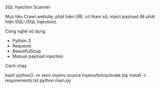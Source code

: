 SQL Injection Scanner

Mục tiêu
Crawl website, phát hiện URL có tham số, inject payload để phát hiện SQLi (SQL Injection).

Công nghệ sử dụng
- Python 3
- Requests
- BeautifulSoup
- Manual payload injection

Cách chạy

bash
python3 -m venv myenv
source myenv/bin/activate
pip install -r requirements.txt
python main.py
